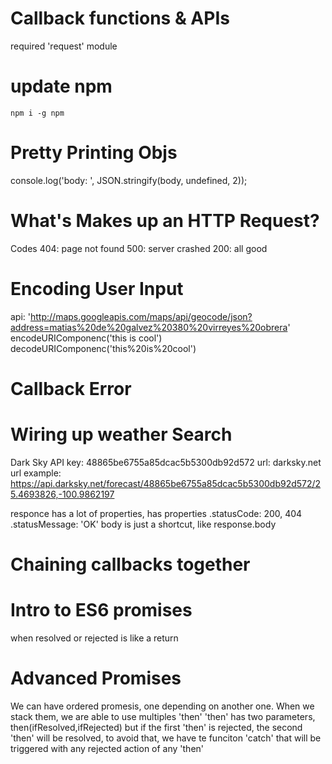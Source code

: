 # Callback functions & APIs
required 'request' module

# update npm
`npm i -g npm`

# Pretty Printing Objs
console.log('body: ', JSON.stringify(body, undefined, 2));


# What's Makes up an HTTP Request?
Codes
404: page not found
500: server crashed
200: all good

# Encoding User Input
api: 'http://maps.googleapis.com/maps/api/geocode/json?address=matias%20de%20galvez%20380%20virreyes%20obrera'
encodeURIComponenc('this is cool')
decodeURIComponenc('this%20is%20cool')


# Callback Error


# Wiring up weather Search
Dark Sky API key: 48865be6755a85dcac5b5300db92d572
url: darksky.net
url example: https://api.darksky.net/forecast/48865be6755a85dcac5b5300db92d572/25.4693826,-100.9862197

responce                    has a lot of properties, has properties
                            .statusCode: 200, 404
                            .statusMessage: 'OK'
body                        is just a shortcut, like response.body        



# Chaining callbacks together

# Intro to ES6 promises
when resolved or rejected is like a return

# Advanced Promises
We can have ordered promesis, one depending on another one.
When we stack them, we are able to use multiples 'then' 
'then' has two parameters, then(ifResolved,ifRejected)
but if the first 'then' is rejected, the second 'then' will be resolved,
to avoid that, we have te funciton 'catch' that will be triggered with any 
rejected action of any 'then'